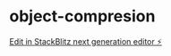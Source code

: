 # object-compresion

[Edit in StackBlitz next generation editor ⚡️](https://stackblitz.com/~/github.com/beingshahbaj/object-compresion)